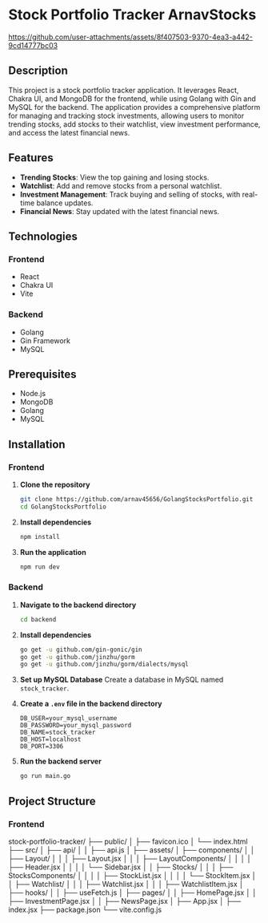 # Stock Portfolio Tracker ArnavStocks



https://github.com/user-attachments/assets/8f407503-9370-4ea3-a442-9cd14777bc03



## Description

This project is a stock portfolio tracker application. It leverages React, Chakra UI, and MongoDB for the frontend, while using Golang with Gin and MySQL for the backend. The application provides a comprehensive platform for managing and tracking stock investments, allowing users to monitor trending stocks, add stocks to their watchlist, view investment performance, and access the latest financial news.

## Features

- **Trending Stocks**: View the top gaining and losing stocks.
- **Watchlist**: Add and remove stocks from a personal watchlist.
- **Investment Management**: Track buying and selling of stocks, with real-time balance updates.
- **Financial News**: Stay updated with the latest financial news.

## Technologies

### Frontend
- React
- Chakra UI
- Vite

### Backend
- Golang
- Gin Framework
- MySQL



## Prerequisites

- Node.js
- MongoDB
- Golang
- MySQL

## Installation

### Frontend

1. **Clone the repository**
    ```bash
    git clone https://github.com/arnav45656/GolangStocksPortfolio.git
    cd GolangStocksPortfolio
    ```

2. **Install dependencies**
    ```bash
    npm install
    ```

3. **Run the application**
    ```bash
    npm run dev
    ```

### Backend

1. **Navigate to the backend directory**
    ```bash
    cd backend
    ```

2. **Install dependencies**
    ```bash
    go get -u github.com/gin-gonic/gin
    go get -u github.com/jinzhu/gorm
    go get -u github.com/jinzhu/gorm/dialects/mysql
    ```

3. **Set up MySQL Database**
    Create a database in MySQL named `stock_tracker`.

4. **Create a `.env` file in the backend directory**
    ```env
    DB_USER=your_mysql_username
    DB_PASSWORD=your_mysql_password
    DB_NAME=stock_tracker
    DB_HOST=localhost
    DB_PORT=3306
    ```

5. **Run the backend server**
    ```bash
    go run main.go
    ```

## Project Structure

### Frontend

stock-portfolio-tracker/
├── public/
│ ├── favicon.ico
│ └── index.html
├── src/
│ ├── api/
│ │ ├── api.js
│ ├── assets/
│ ├── components/
│ │ ├── Layout/
│ │ │ ├── Layout.jsx
│ │ │ ├── LayoutComponents/
│ │ │ │ ├── Header.jsx
│ │ │ │ └── Sidebar.jsx
│ │ ├── Stocks/
│ │ │ ├── StocksComponents/
│ │ │ │ ├── StockList.jsx
│ │ │ │ └── StockItem.jsx
│ │ ├── Watchlist/
│ │ │ ├── Watchlist.jsx
│ │ │ ├── WatchlistItem.jsx
│ ├── hooks/
│ │ ├── useFetch.js
│ ├── pages/
│ │ ├── HomePage.jsx
│ │ ├── InvestmentPage.jsx
│ │ ├── NewsPage.jsx
│ ├── App.jsx
│ ├── index.jsx
├── package.json
└── vite.config.js




